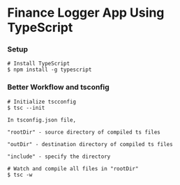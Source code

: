 # Finance Logger App Using TypeScript

###  Setup

```
# Install TypeScript
$ npm install -g typescript
```

### Better Workflow and tsconfig

```
# Initialize tscconfig
$ tsc --init
```

```
In tsconfig.json file,

"rootDir" - source directory of compiled ts files

"outDir" - destination directory of compiled ts files

"include" - specify the directory

# Watch and compile all files in "rootDir"
$ tsc -w
```